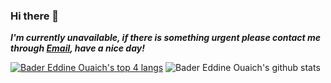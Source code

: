 <!--Themes: https://github.com/anuraghazra/github-readme-stats-->
### Hi there 👋

***I'm currently unavailable, if there is something urgent please contact me through <a href="mailto:ouaichbadereddine@gmail.com">Email</a>, have a nice day!***


<!-- - 🔭My name is Bader, I just graduated IT Development Techniques from [OFPPT](https://www.ofppt.ma/en/institutions/specialized-institute-applied-technology-ntic-sidi-maarouf-casablanca)-->
<!-- - 🔭 I’m currently studying IT Development at [OFPPT](https://www.ofppt.ma/en/institutions/specialized-institute-applied-technology-ntic-sidi-maarouf-casablanca)-->
<!-- -🌱 I’m currently learning and practicing C/C++, Mobile development using Flutter Dart and Desktop development with Qt6 (not all at once but its a fun routine breaker!)-->
<!-- - 👯 I’m looking to collaborate on games, game engines, mobile apps and any C/C++ projects! -->
<!-- -🐱 Favorite animal: Floppa! -->
<!-- - ⚡ True fact: "When it works efficiently without problems, nobody notices it". Bjarne Stroustrup -->
<!-- - ⚡ Fun fact: Men with beard are actually just Men without beard -->
<!-- - 📫 How to reach me: [@Website](https://badereddineouaich.herokuapp.com/) or email badereddineouaich@gmail.com -->


<!--
- 🔭My name is Bader, I just graduated IT Development Techniques from [OFPPT](https://www.ofppt.ma/en/institutions/specialized-institute-applied-technology-ntic-sidi-maarouf-casablanca), meanwhile improving my problem solving skills by working on a basic game engine called the [PGE!](https://github.com/BaderEddineOuaich/PGE) (Pragmatic Game Engine) 🔭 I’m currently studying IT Development at [OFPPT](https://www.ofppt.ma/en/institutions/specialized-institute-applied-technology-ntic-sidi-maarouf-casablanca, meanwhile improving my problem solving skills by working on a basic game engine called the [PGE!](https://github.com/BaderEddineOuaich/PGE) (Pragmatic Game Engine)
- 🌱 I’m currently learning and practicing C/C++, Mobile development using Flutter Dart and Desktop development with Qt6 (not all at once but its a fun routine breaker!)
- 👯 I’m looking to collaborate on games, game engines, mobile apps and any C/C++ projects!
- 🐱 Favorite animal: Floppa!
- ⚡ True fact: "When it works efficiently without problems, nobody notices it". Bjarne Stroustrup 
- ⚡ Fun fact: Men with beard are actually just Men without beard 
- 📫 How to reach me: [@Website](https://badereddineouaich.herokuapp.com/) or email badereddineouaich@gmail.com 
-->

<!--BEFORE VERCEL ISSUE
![Bader Eddine Ouaich's github stats](https://github-readme-stats.vercel.app/api?username=BaderEddineOuaich&show_icons=true&theme=react)
-->
<!--[![Bader Eddine Ouaich's github stats](https://github-readme-stats.vercel.app/api?username=BaderEddineOuaich&show_icons=true)](https://github.com/anuraghazra/github-readme-stats)-->

<!--BEFORE VERCEL ISSUE
[![Bader Eddine Ouaich's top langs](https://github-readme-stats.vercel.app/api/top-langs/?username=BaderEddineOuaich&layout=compact&theme=react)](https://github.com/anuraghazra/github-readme-stats)
-->


<!-- Github stats (A+...)
![Bader Eddine Ouaich's github stats](https://github-readme-stats.vercel.app/api?username=BaderEddineOuaich&layout=compact&theme=react&hide=css,html&show_icons=true&count_private=true)
-->
[![Bader Eddine Ouaich's top 4 langs](https://github-readme-stats.vercel.app/api/top-langs/?username=BaderEddineOuaich&layout=compact&theme=react&hide=css,html&langs_count=6)](https://github.com/anuraghazra/github-readme-stats) ![Bader Eddine Ouaich's github stats](https://github-readme-stats.vercel.app/api?username=BaderEddineOuaich&layout=compact&theme=react&hide=css,html&show_icons=true&count_private=true)


<!--Visitors username.reponame
<p align=center>                           
  <img align=center  src="https://visitor-badge.laobi.icu/badge?page_id=BaderEddineOuaich.BaderEddineOuaich" alt="Visitors">                     
</p>
-->
<!--
![](https://komarev.com/ghpvc/?username=BaderEddineOuaich&color=F34B7D&style=plastic&label=welcome-visitor-number)
-->
